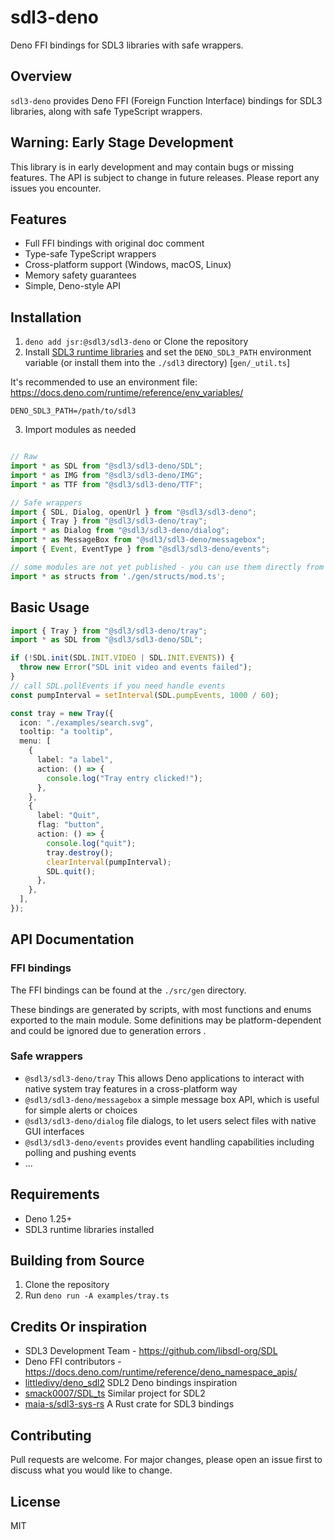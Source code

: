 # sdl3-deno

Deno FFI bindings for SDL3 libraries with safe wrappers.

## Overview

`sdl3-deno` provides Deno FFI (Foreign Function Interface) bindings for SDL3 libraries, along with safe TypeScript wrappers.

## Warning: Early Stage Development

This library is in early development and may contain bugs or missing features. The API is subject to change in future releases. Please report any issues you encounter.

## Features

- Full FFI bindings with original doc comment
- Type-safe TypeScript wrappers
- Cross-platform support (Windows, macOS, Linux)
- Memory safety guarantees
- Simple, Deno-style API

## Installation

1. `deno add jsr:@sdl3/sdl3-deno` or Clone the repository
2. Install [SDL3 runtime libraries](https://github.com/libsdl-org/SDL/releases) and set the `DENO_SDL3_PATH` environment variable (or install them into the `./sdl3` directory) [`gen/_util.ts`]

It's recommended to use an environment file: https://docs.deno.com/runtime/reference/env_variables/

```.env
DENO_SDL3_PATH=/path/to/sdl3
```

3. Import modules as needed


```typescript

// Raw
import * as SDL from "@sdl3/sdl3-deno/SDL";
import * as IMG from "@sdl3/sdl3-deno/IMG";
import * as TTF from "@sdl3/sdl3-deno/TTF";

// Safe wrappers
import { SDL, Dialog, openUrl } from "@sdl3/sdl3-deno";
import { Tray } from "@sdl3/sdl3-deno/tray";
import * as Dialog from "@sdl3/sdl3-deno/dialog";
import * as MessageBox from "@sdl3/sdl3-deno/messagebox";
import { Event, EventType } from "@sdl3/sdl3-deno/events";

// some modules are not yet published - you can use them directly from source by cloning the repository
import * as structs from './gen/structs/mod.ts';

```

## Basic Usage

```typescript
import { Tray } from "@sdl3/sdl3-deno/tray";
import * as SDL from "@sdl3/sdl3-deno/SDL";

if (!SDL.init(SDL.INIT.VIDEO | SDL.INIT.EVENTS)) {
  throw new Error("SDL init video and events failed");
}
// call SDL.pollEvents if you need handle events
const pumpInterval = setInterval(SDL.pumpEvents, 1000 / 60);

const tray = new Tray({
  icon: "./examples/search.svg",
  tooltip: "a tooltip",
  menu: [
    {
      label: "a label",
      action: () => {
        console.log("Tray entry clicked!");
      },
    },
    {
      label: "Quit",
      flag: "button",
      action: () => {
        console.log("quit");
        tray.destroy();
        clearInterval(pumpInterval);
        SDL.quit();
      },
    },
  ],
});

```

## API Documentation

### FFI bindings
The FFI bindings can be found at the `./src/gen` directory.

These bindings are generated by scripts, with most functions and enums exported to the main module. Some definitions may be platform-dependent and could be ignored due to generation errors .

### Safe wrappers
- `@sdl3/sdl3-deno/tray` This allows Deno applications to interact with native system tray features in a cross-platform way
- `@sdl3/sdl3-deno/messagebox`  a simple message box API, which is useful for simple alerts or choices
- `@sdl3/sdl3-deno/dialog` file dialogs, to let users select files with native GUI interfaces
- `@sdl3/sdl3-deno/events` provides event handling capabilities including polling and pushing events
- ...

## Requirements

- Deno 1.25+
- SDL3 runtime libraries installed


## Building from Source

1. Clone the repository
2. Run `deno run -A examples/tray.ts`


## Credits Or inspiration

- SDL3 Development Team - https://github.com/libsdl-org/SDL
- Deno FFI contributors - https://docs.deno.com/runtime/reference/deno_namespace_apis/
- [littledivy/deno_sdl2](https://github.com/littledivy/deno_sdl2) SDL2 Deno bindings inspiration
- [smack0007/SDL_ts](https://github.com/smack0007/SDL_ts) Similar project for SDL2
- [maia-s/sdl3-sys-rs](https://github.com/maia-s/sdl3-sys-rs) A Rust crate for SDL3 bindings


## Contributing

Pull requests are welcome. For major changes, please open an issue first to discuss what you would like to change.

## License

MIT

